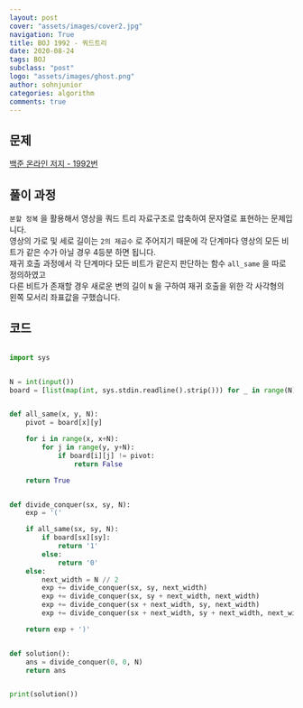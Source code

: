 ```yaml
---
layout: post
cover: "assets/images/cover2.jpg"
navigation: True
title: BOJ 1992 - 쿼드트리
date: 2020-08-24
tags: BOJ
subclass: "post"
logo: "assets/images/ghost.png"
author: sohnjunior
categories: algorithm
comments: true
---
```


## 문제

[백준 온라인 저지 - 1992번](https://www.acmicpc.net/problem/1992)

## 풀이 과정

`분할 정복` 을 활용해서 영상을 쿼드 트리 자료구조로 압축하여 문자열로 표현하는 문제입니다. <br>
영상의 가로 및 세로 길이는 `2의 제곱수` 로 주어지기 때문에 각 단계마다 영상의 모든 비트가 같은 수가 아닐 경우 4등분 하면 됩니다. <br>
재귀 호출 과정에서 각 단계마다 모든 비트가 같은지 판단하는 함수 `all_same` 을 따로 정의하였고 <br>
다른 비트가 존재할 경우 새로운 변의 길이 `N` 을 구하여 재귀 호출을 위한 각 사각형의 왼쪽 모서리 좌표값을 구했습니다. <br>

## 코드

```python

import sys


N = int(input())
board = [list(map(int, sys.stdin.readline().strip())) for _ in range(N)]


def all_same(x, y, N):
    pivot = board[x][y]

    for i in range(x, x+N):
        for j in range(y, y+N):
            if board[i][j] != pivot:
                return False

    return True


def divide_conquer(sx, sy, N):
    exp = '('

    if all_same(sx, sy, N):
        if board[sx][sy]:
            return '1'
        else:
            return '0'
    else:
        next_width = N // 2
        exp += divide_conquer(sx, sy, next_width)
        exp += divide_conquer(sx, sy + next_width, next_width)
        exp += divide_conquer(sx + next_width, sy, next_width)
        exp += divide_conquer(sx + next_width, sy + next_width, next_width)

    return exp + ')'


def solution():
    ans = divide_conquer(0, 0, N)
    return ans


print(solution())

```
